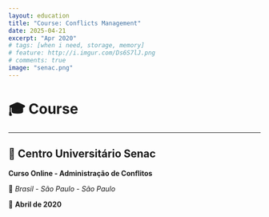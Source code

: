 ```yaml
---
layout: education
title: "Course: Conflicts Management"
date: 2025-04-21
excerpt: "Apr 2020"
# tags: [when i need, storage, memory]
# feature: http://i.imgur.com/Ds6S7lJ.png
# comments: true
image: "senac.png"
---
```


# 🎓 Course

---

## 💼 Centro Universitário Senac
**Curso Online - Administração de Conflitos**

📍 *Brasil - São Paulo - São Paulo*

📅 **Abril de 2020**